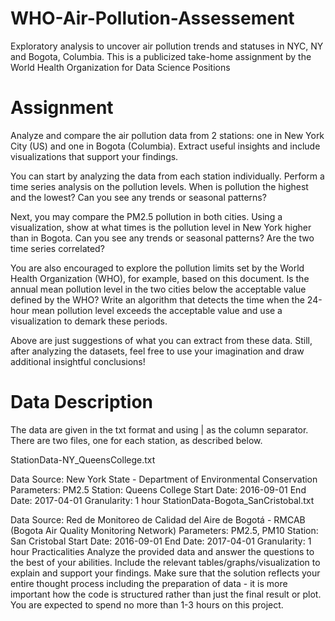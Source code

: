 # WHO-Air-Pollution-Assessement
Exploratory analysis to uncover air pollution trends and statuses in NYC, NY and Bogota, Columbia. This is a publicized take-home assignment by the World Health Organization for Data Science Positions


# Assignment
Analyze and compare the air pollution data from 2 stations: one in New York City (US) and one in Bogota (Columbia). Extract useful insights and include visualizations that support your findings.

You can start by analyzing the data from each station individually. Perform a time series analysis on the pollution levels. When is pollution the highest and the lowest? Can you see any trends or seasonal patterns?

Next, you may compare the PM2.5 pollution in both cities. Using a visualization, show at what times is the pollution level in New York higher than in Bogota. Can you see any trends or seasonal patterns? Are the two time series correlated?

You are also encouraged to explore the pollution limits set by the World Health Organization (WHO), for example, based on this document. Is the annual mean pollution level in the two cities below the acceptable value defined by the WHO? Write an algorithm that detects the time when the 24-hour mean pollution level exceeds the acceptable value and use a visualization to demark these periods.

Above are just suggestions of what you can extract from these data. Still, after analyzing the datasets, feel free to use your imagination and draw additional insightful conclusions!

# Data Description
The data are given in the txt format and using | as the column separator. There are two files, one for each station, as described below.

StationData-NY_QueensCollege.txt

Data Source: New York State - Department of Environmental Conservation
Parameters: PM2.5
Station: Queens College
Start Date: 2016-09-01
End Date: 2017-04-01
Granularity: 1 hour
StationData-Bogota_SanCristobal.txt

Data Source: Red de Monitoreo de Calidad del Aire de Bogotá - RMCAB (Bogota Air Quality Monitoring Network)
Parameters: PM2.5, PM10
Station: San Cristobal
Start Date: 2016-09-01
End Date: 2017-04-01
Granularity: 1 hour
Practicalities
Analyze the provided data and answer the questions to the best of your abilities. Include the relevant tables/graphs/visualization to explain and support your findings. Make sure that the solution reflects your entire thought process including the preparation of data - it is more important how the code is structured rather than just the final result or plot. You are expected to spend no more than 1-3 hours on this project.
